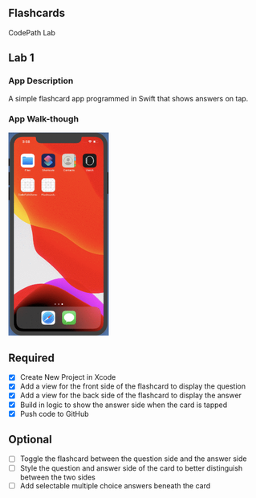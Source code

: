 ## Flashcards

CodePath Lab 

## Lab 1

### App Description
A simple flashcard app programmed in Swift that shows answers on tap. 

### App Walk-though
<img src="https://raw.githubusercontent.com/amytan265/Flashcards/master/Lab1Demo.gif" width=200><br>

## Required
- [x] Create New Project in Xcode
- [x] Add a view for the front side of the flashcard to display the question
- [x] Add a view for the back side of the flashcard to display the answer
- [x] Build in logic to show the answer side when the card is tapped
- [x] Push code to GitHub
## Optional
- [ ] Toggle the flashcard between the question side and the answer side
- [ ] Style the question and answer side of the card to better distinguish between the two sides
- [ ] Add selectable multiple choice answers beneath the card
